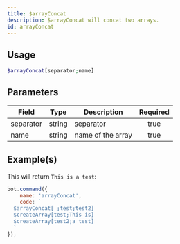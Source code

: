 ```yaml
---
title: $arrayConcat
description: $arrayConcat will concat two arrays.
id: arrayConcat
---
```


## Usage

```php
$arrayConcat[separator;name]
```

## Parameters

| Field     | Type   | Description       | Required |
|-----------|--------|-------------------|:--------:|
| separator | string | separator         |   true   |
| name      | string | name of the array |   true   |

## Example(s)

This will return `This is a test`:

```javascript
bot.command({
    name: 'arrayConcat',
    code: `
  $arrayConcat[ ;test;test2]
  $createArray[test;This is]
  $createArray[test2;a test]
  `
});
```

